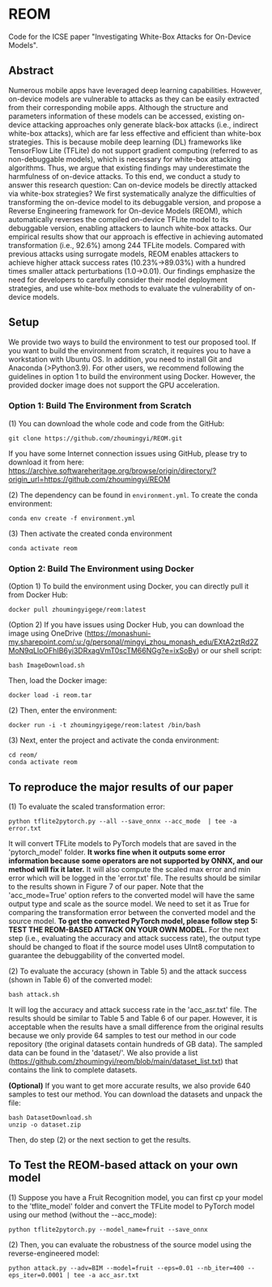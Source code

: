 # REOM
Code for the ICSE paper "Investigating White-Box Attacks for On-Device Models".

## Abstract

Numerous mobile apps have leveraged deep learning capabilities. However, on-device models are vulnerable to attacks as they can be easily extracted from their corresponding mobile apps. Although the structure and parameters information of these models can be accessed, existing on-device attacking approaches only generate black-box attacks (i.e., indirect white-box attacks), which are far less effective and efficient than white-box strategies. This is because mobile deep learning (DL) frameworks like TensorFlow Lite (TFLite) do not support gradient computing (referred to as non-debuggable models), which is necessary for white-box attacking algorithms. Thus, we argue that existing findings may underestimate the harmfulness of on-device attacks. To this end, we conduct a study to answer this research question: Can on-device models be directly attacked via white-box strategies? We first systematically analyze the difficulties of transforming the on-device model to its debuggable version, and propose a Reverse Engineering framework for On-device Models (REOM), which automatically reverses the compiled on-device TFLite model to its debuggable version, enabling attackers to launch white-box attacks. Our empirical results show that our approach is effective in achieving automated transformation (i.e., 92.6%) among 244 TFLite models. Compared with previous attacks using surrogate models, REOM enables attackers to achieve higher attack success rates (10.23%→89.03%) with a hundred times smaller attack perturbations (1.0→0.01). Our findings emphasize the need for developers to carefully consider their model deployment strategies, and use white-box methods to evaluate the vulnerability of on-device models.

## Setup

We provide two ways to build the environment to test our proposed tool. If you want to build the environment from scratch, it requires you to have a workstation with Ubuntu OS. In addition, you need to install Git and Anaconda (>Python3.9). For other users, we recommend following the guidelines in option 1 to build the environment using Docker. However, the provided docker image does not support the GPU acceleration.

### Option 1: Build The Environment from Scratch

(1) You can download the whole code and code from the GitHub:

```
git clone https://github.com/zhoumingyi/REOM.git
```

If you have some Internet connection issues using GitHub, please try to download it from here:
https://archive.softwareheritage.org/browse/origin/directory/?origin_url=https://github.com/zhoumingyi/REOM

(2) The dependency can be found in `environment.yml`. To create the conda environment:


```
conda env create -f environment.yml
```

(3) Then activate the created conda environment

```
conda activate reom
```

### Option 2: Build The Environment using Docker

(Option 1) To build the environment using Docker, you can directly pull it from Docker Hub: 

```
docker pull zhoumingyigege/reom:latest
```

(Option 2) If you have issues using Docker Hub, you can download the image using OneDrive (https://monashuni-my.sharepoint.com/:u:/g/personal/mingyi_zhou_monash_edu/EXtA2ztRd2ZMoN9qLloOFhIB6yi3DRxagVmT0scTM66NGg?e=ixSoBy) or our shell script:

```
bash ImageDownload.sh
```

Then, load the Docker image:

```
docker load -i reom.tar
```


(2) Then, enter the environment:

```
docker run -i -t zhoumingyigege/reom:latest /bin/bash
```

(3) Next, enter the project and activate the conda environment:

```
cd reom/
conda activate reom
```

## To reproduce the major results of our paper

<!-- ### To reproduce the major results (i.e., transformation error, accuracy, attack success rate) of our paper: -->

(1) To evaluate the scaled transformation error:

```
python tflite2pytorch.py --all --save_onnx --acc_mode  | tee -a error.txt
```

It will convert TFLite models to PyTorch models that are saved in the 'pytorch_model' folder. **It works fine when it outputs some error information because some operators are not supported by ONNX, and our method will fix it later.** It will also compute the scaled max error and min error which will be logged in the 'error.txt' file. The results should be similar to the results shown in Figure 7 of our paper. Note that the 'acc_mode=True' option refers to the converted model will have the same output type and scale as the source model. We need to set it as True for comparing the transformation error between the converted model and the source model. **To get the converted PyTorch model, please follow step 5: TEST THE REOM-BASED ATTACK ON YOUR OWN MODEL.** For the next step (i.e., evaluating the accuracy and attack success rate), the output type should be changed to float if the source model uses UInt8 computation to guarantee the debuggability of the converted model.

(2) To evaluate the accuracy (shown in Table 5) and the attack success (shown in Table 6) of the converted model:

```
bash attack.sh
```

It will log the accuracy and attack success rate in the 'acc_asr.txt' file. The results should be similar to Table 5 and Table 6 of our paper. However, it is acceptable when the results have a small difference from the original results because we only provide 64 samples to test our method in our code repository (the original datasets contain hundreds of GB data). The sampled data can be found in the 'dataset/'. We also provide a list (https://github.com/zhoumingyi/reom/blob/main/dataset_list.txt) that contains the link to complete datasets.

**(Optional)** If you want to get more accurate results, we also provide 640 samples to test our method. You can download the datasets and unpack the file: 

```
bash DatasetDownload.sh
unzip -o dataset.zip
```

Then, do step (2) or the next section to get the results.

## To Test the REOM-based attack on your own model

(1) Suppose you have a Fruit Recognition model, you can first cp your model to the 'tflite\_model' folder and convert the TFLite model to PyTorch model using our method (without the --acc_mode):

```
python tflite2pytorch.py --model_name=fruit --save_onnx
```

(2) Then, you can evaluate the robustness of the source model using the reverse-engineered model:

```
python attack.py --adv=BIM --model=fruit --eps=0.01 --nb_iter=400 --eps_iter=0.0001 | tee -a acc_asr.txt
```
